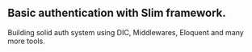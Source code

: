 ## Basic authentication with Slim framework.

Building solid auth system using DIC, Middlewares, Eloquent and many more tools.